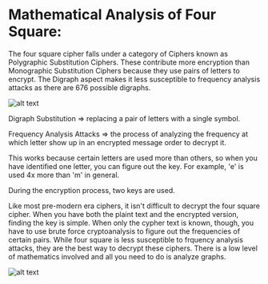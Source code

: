 # Mathematical Analysis of Four Square:

The four square cipher falls under a category of Ciphers known as Polygraphic Substitution Ciphers. These contribute more encryption than Monographic Substitution Ciphers 
because they use pairs of letters to encrypt. The Digraph aspect makes it less susceptible to frequency analysis attacks as there are 676 possible digraphs.

![alt text](https://crypto.interactive-maths.com/uploads/1/1/3/4/11345755/4245790_orig.jpg "Four Square")

Digraph Substitution => replacing a pair of letters with a single symbol.

Frequency Analysis Attacks => the process of analyzing the frequency at which letter show up in an encrypted message order to decrypt it.

This works because certain letters are used more than others, so when you have identified one letter, you can figure out the key. For example, 'e' is used 4x more than 'm' in general.

During the encryption process, two keys are used.

Like most pre-modern era ciphers, it isn't difficult to decrypt the four square cipher. When you have both the plaint text and the encrypted version, finding the key is simple. When only the cypher text is known, though,
you have to use brute force cryptoanalysis to figure out the frequencies of certain pairs. While four square is less susceptible to frquency analysis attacks, they are the 
best way to decrypt these ciphers. There is a low level of mathematics involved and all you need to do is analyze graphs. 

![alt text](https://crypto.interactive-maths.com/uploads/1/1/3/4/11345755/5749995_orig.jpg "Frequency")

